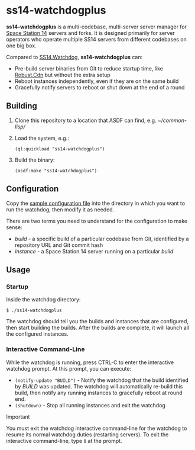 # ss14-watchdogplus

**ss14-watchdogplus** is a multi-codebase, multi-server server manager for [Space Station 14](https://spacestation14.com/) servers and forks.
It is designed primarily for server operators who operate multiple SS14 servers from different codebases on one big box.

Compared to [SS14.Watchdog](https://github.com/space-wizards/SS14.Watchdog), **ss14-watchdogplus** can:

- Pre-build server binaries from Git to reduce startup time, like [Robust.Cdn](https://github.com/space-wizards/Robust.Cdn) but without the extra setup
- Reboot instances independently, even if they are on the same build
- Gracefully notify servers to reboot or shut down at the end of a round

## Building

1. Clone this repository to a location that ASDF can find, e.g. *~/common-lisp/*
2. Load the system, e.g.:

    ````
    (ql:quickload "ss14-watchdogplus")
    ````

3. Build the binary:

    ````
    (asdf:make "ss14-watchdogplus")
    ````

## Configuration
Copy the [sample configuration file](config.lisp) into the directory in which you want to run the watchdog, then modify it as needed.

There are two terms you need to understand for the configuration to make sense:

- *build* - a specific build of a particular codebase from Git, identified by a repository URL and Git commit hash
- *instance* - a Space Station 14 server running on a particular *build*

## Usage

### Startup
Inside the watchdog directory:

````
$ ./ss14-watchdogplus
````

The watchdog should tell you the builds and instances that are configured, then start building the builds.
After the builds are complete, it will launch all the configured instances.

### Interactive Command-Line
While the watchdog is running, press CTRL-C to enter the interactive watchdog prompt.
At this prompt, you can execute:

- `(notify-update "BUILD")` - Notify the watchdog that the build identified by *BUILD* was updated.
   The watchdog will automatically re-build this build, then notify any running instances to gracefully reboot at round end.
- `(shutdown)` - Stop all running instances and exit the watchdog

> [!IMPORTANT]
> You must exit the watchdog interactive command-line for the watchdog to resume its normal watchdog duties (restarting servers).
> To exit the interactive command-line, type `0` at the prompt.
